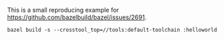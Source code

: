 This is a small reproducing example for https://github.com/bazelbuild/bazel/issues/2691.

```
bazel build -s --crosstool_top=//tools:default-toolchain :helloworld
```
